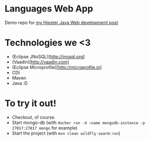 # Languages Web App
Demo repo for [my Hipster Java Web development post](https://leomrlima.wordpress.com/2018/05/24/starting-with-microprofile-vaadin-jnosql/)

# Technologies we <3

- (Eclipse JNoSQL)[http://jnosql.org]
- (Vaadin)[http://vaadin.com]
- (Eclipse Microprofile)[http://microprofile.io]
- CDI
- Maven
- Java :D


# To try it out!

* Checkout, of course.
* Start mongo-db (with `docker run -d –name mongodb-instance -p 27017:27017 mongo` for example)
* Start the project (with `mvn clean wildfly-swarm:run`)

